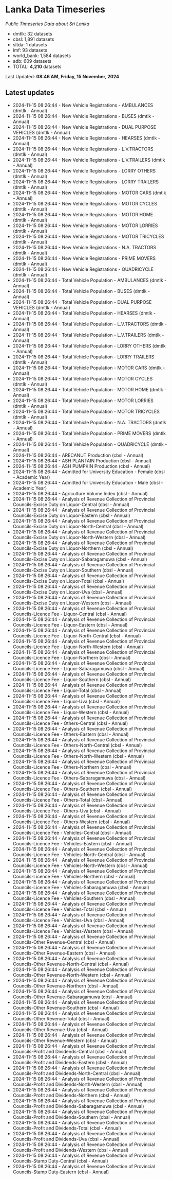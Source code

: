 # Lanka Data Timeseries
*Public Timeseries Data about Sri Lanka*

* dmtlk: 32 datasets
* cbsl: 1,891 datasets
* sltda: 1 datasets
* imf: 93 datasets
* world_bank: 1,584 datasets
* adb: 609 datasets
* TOTAL: **4,210** datasets

Last Updated: **08:46 AM, Friday, 15 November, 2024**

## Latest updates

* 2024-11-15 08:26:44 - New Vehicle Registrations - AMBULANCES (dmtlk - Annual)
* 2024-11-15 08:26:44 - New Vehicle Registrations - BUSES (dmtlk - Annual)
* 2024-11-15 08:26:44 - New Vehicle Registrations - DUAL PURPOSE VEHICLES (dmtlk - Annual)
* 2024-11-15 08:26:44 - New Vehicle Registrations - HEARSES (dmtlk - Annual)
* 2024-11-15 08:26:44 - New Vehicle Registrations - L.V.TRACTORS (dmtlk - Annual)
* 2024-11-15 08:26:44 - New Vehicle Registrations - L.V.TRAILERS (dmtlk - Annual)
* 2024-11-15 08:26:44 - New Vehicle Registrations - LORRY OTHERS (dmtlk - Annual)
* 2024-11-15 08:26:44 - New Vehicle Registrations - LORRY TRAILERS (dmtlk - Annual)
* 2024-11-15 08:26:44 - New Vehicle Registrations - MOTOR CARS (dmtlk - Annual)
* 2024-11-15 08:26:44 - New Vehicle Registrations - MOTOR CYCLES (dmtlk - Annual)
* 2024-11-15 08:26:44 - New Vehicle Registrations - MOTOR HOME (dmtlk - Annual)
* 2024-11-15 08:26:44 - New Vehicle Registrations - MOTOR LORRIES (dmtlk - Annual)
* 2024-11-15 08:26:44 - New Vehicle Registrations - MOTOR TRICYCLES (dmtlk - Annual)
* 2024-11-15 08:26:44 - New Vehicle Registrations - N.A. TRACTORS (dmtlk - Annual)
* 2024-11-15 08:26:44 - New Vehicle Registrations - PRIME MOVERS (dmtlk - Annual)
* 2024-11-15 08:26:44 - New Vehicle Registrations - QUADRICYCLE (dmtlk - Annual)
* 2024-11-15 08:26:44 - Total Vehicle Population - AMBULANCES (dmtlk - Annual)
* 2024-11-15 08:26:44 - Total Vehicle Population - BUSES (dmtlk - Annual)
* 2024-11-15 08:26:44 - Total Vehicle Population - DUAL PURPOSE VEHICLES (dmtlk - Annual)
* 2024-11-15 08:26:44 - Total Vehicle Population - HEARSES (dmtlk - Annual)
* 2024-11-15 08:26:44 - Total Vehicle Population - L.V.TRACTORS (dmtlk - Annual)
* 2024-11-15 08:26:44 - Total Vehicle Population - L.V.TRAILERS (dmtlk - Annual)
* 2024-11-15 08:26:44 - Total Vehicle Population - LORRY OTHERS (dmtlk - Annual)
* 2024-11-15 08:26:44 - Total Vehicle Population - LORRY TRAILERS (dmtlk - Annual)
* 2024-11-15 08:26:44 - Total Vehicle Population - MOTOR CARS (dmtlk - Annual)
* 2024-11-15 08:26:44 - Total Vehicle Population - MOTOR CYCLES (dmtlk - Annual)
* 2024-11-15 08:26:44 - Total Vehicle Population - MOTOR HOME (dmtlk - Annual)
* 2024-11-15 08:26:44 - Total Vehicle Population - MOTOR LORRIES (dmtlk - Annual)
* 2024-11-15 08:26:44 - Total Vehicle Population - MOTOR TRICYCLES (dmtlk - Annual)
* 2024-11-15 08:26:44 - Total Vehicle Population - N.A. TRACTORS (dmtlk - Annual)
* 2024-11-15 08:26:44 - Total Vehicle Population - PRIME MOVERS (dmtlk - Annual)
* 2024-11-15 08:26:44 - Total Vehicle Population - QUADRICYCLE (dmtlk - Annual)
* 2024-11-15 08:26:44 - ARECANUT Production (cbsl - Annual)
* 2024-11-15 08:26:44 - ASH PLANTAIN Production (cbsl - Annual)
* 2024-11-15 08:26:44 - ASH PUMPKIN Production (cbsl - Annual)
* 2024-11-15 08:26:44 - Admitted for University Education - Female (cbsl - Academic Year)
* 2024-11-15 08:26:44 - Admitted for University Education - Male (cbsl - Academic Year)
* 2024-11-15 08:26:44 - Agriculture Volume Index (cbsl - Annual)
* 2024-11-15 08:26:44 - Analysis of Revenue Collection of Provincial Councils-Excise Duty on Liquor-Central (cbsl - Annual)
* 2024-11-15 08:26:44 - Analysis of Revenue Collection of Provincial Councils-Excise Duty on Liquor-Eastern (cbsl - Annual)
* 2024-11-15 08:26:44 - Analysis of Revenue Collection of Provincial Councils-Excise Duty on Liquor-North-Central (cbsl - Annual)
* 2024-11-15 08:26:44 - Analysis of Revenue Collection of Provincial Councils-Excise Duty on Liquor-North-Western (cbsl - Annual)
* 2024-11-15 08:26:44 - Analysis of Revenue Collection of Provincial Councils-Excise Duty on Liquor-Northern (cbsl - Annual)
* 2024-11-15 08:26:44 - Analysis of Revenue Collection of Provincial Councils-Excise Duty on Liquor-Sabaragamuwa (cbsl - Annual)
* 2024-11-15 08:26:44 - Analysis of Revenue Collection of Provincial Councils-Excise Duty on Liquor-Southern (cbsl - Annual)
* 2024-11-15 08:26:44 - Analysis of Revenue Collection of Provincial Councils-Excise Duty on Liquor-Total (cbsl - Annual)
* 2024-11-15 08:26:44 - Analysis of Revenue Collection of Provincial Councils-Excise Duty on Liquor-Uva (cbsl - Annual)
* 2024-11-15 08:26:44 - Analysis of Revenue Collection of Provincial Councils-Excise Duty on Liquor-Western (cbsl - Annual)
* 2024-11-15 08:26:44 - Analysis of Revenue Collection of Provincial Councils-Licence Fee - Liquor-Central (cbsl - Annual)
* 2024-11-15 08:26:44 - Analysis of Revenue Collection of Provincial Councils-Licence Fee - Liquor-Eastern (cbsl - Annual)
* 2024-11-15 08:26:44 - Analysis of Revenue Collection of Provincial Councils-Licence Fee - Liquor-North-Central (cbsl - Annual)
* 2024-11-15 08:26:44 - Analysis of Revenue Collection of Provincial Councils-Licence Fee - Liquor-North-Western (cbsl - Annual)
* 2024-11-15 08:26:44 - Analysis of Revenue Collection of Provincial Councils-Licence Fee - Liquor-Northern (cbsl - Annual)
* 2024-11-15 08:26:44 - Analysis of Revenue Collection of Provincial Councils-Licence Fee - Liquor-Sabaragamuwa (cbsl - Annual)
* 2024-11-15 08:26:44 - Analysis of Revenue Collection of Provincial Councils-Licence Fee - Liquor-Southern (cbsl - Annual)
* 2024-11-15 08:26:44 - Analysis of Revenue Collection of Provincial Councils-Licence Fee - Liquor-Total (cbsl - Annual)
* 2024-11-15 08:26:44 - Analysis of Revenue Collection of Provincial Councils-Licence Fee - Liquor-Uva (cbsl - Annual)
* 2024-11-15 08:26:44 - Analysis of Revenue Collection of Provincial Councils-Licence Fee - Liquor-Western (cbsl - Annual)
* 2024-11-15 08:26:44 - Analysis of Revenue Collection of Provincial Councils-Licence Fee - Others-Central (cbsl - Annual)
* 2024-11-15 08:26:44 - Analysis of Revenue Collection of Provincial Councils-Licence Fee - Others-Eastern (cbsl - Annual)
* 2024-11-15 08:26:44 - Analysis of Revenue Collection of Provincial Councils-Licence Fee - Others-North-Central (cbsl - Annual)
* 2024-11-15 08:26:44 - Analysis of Revenue Collection of Provincial Councils-Licence Fee - Others-North-Western (cbsl - Annual)
* 2024-11-15 08:26:44 - Analysis of Revenue Collection of Provincial Councils-Licence Fee - Others-Northern (cbsl - Annual)
* 2024-11-15 08:26:44 - Analysis of Revenue Collection of Provincial Councils-Licence Fee - Others-Sabaragamuwa (cbsl - Annual)
* 2024-11-15 08:26:44 - Analysis of Revenue Collection of Provincial Councils-Licence Fee - Others-Southern (cbsl - Annual)
* 2024-11-15 08:26:44 - Analysis of Revenue Collection of Provincial Councils-Licence Fee - Others-Total (cbsl - Annual)
* 2024-11-15 08:26:44 - Analysis of Revenue Collection of Provincial Councils-Licence Fee - Others-Uva (cbsl - Annual)
* 2024-11-15 08:26:44 - Analysis of Revenue Collection of Provincial Councils-Licence Fee - Others-Western (cbsl - Annual)
* 2024-11-15 08:26:44 - Analysis of Revenue Collection of Provincial Councils-Licence Fee - Vehicles-Central (cbsl - Annual)
* 2024-11-15 08:26:44 - Analysis of Revenue Collection of Provincial Councils-Licence Fee - Vehicles-Eastern (cbsl - Annual)
* 2024-11-15 08:26:44 - Analysis of Revenue Collection of Provincial Councils-Licence Fee - Vehicles-North-Central (cbsl - Annual)
* 2024-11-15 08:26:44 - Analysis of Revenue Collection of Provincial Councils-Licence Fee - Vehicles-North-Western (cbsl - Annual)
* 2024-11-15 08:26:44 - Analysis of Revenue Collection of Provincial Councils-Licence Fee - Vehicles-Northern (cbsl - Annual)
* 2024-11-15 08:26:44 - Analysis of Revenue Collection of Provincial Councils-Licence Fee - Vehicles-Sabaragamuwa (cbsl - Annual)
* 2024-11-15 08:26:44 - Analysis of Revenue Collection of Provincial Councils-Licence Fee - Vehicles-Southern (cbsl - Annual)
* 2024-11-15 08:26:44 - Analysis of Revenue Collection of Provincial Councils-Licence Fee - Vehicles-Total (cbsl - Annual)
* 2024-11-15 08:26:44 - Analysis of Revenue Collection of Provincial Councils-Licence Fee - Vehicles-Uva (cbsl - Annual)
* 2024-11-15 08:26:44 - Analysis of Revenue Collection of Provincial Councils-Licence Fee - Vehicles-Western (cbsl - Annual)
* 2024-11-15 08:26:44 - Analysis of Revenue Collection of Provincial Councils-Other Revenue-Central (cbsl - Annual)
* 2024-11-15 08:26:44 - Analysis of Revenue Collection of Provincial Councils-Other Revenue-Eastern (cbsl - Annual)
* 2024-11-15 08:26:44 - Analysis of Revenue Collection of Provincial Councils-Other Revenue-North-Central (cbsl - Annual)
* 2024-11-15 08:26:44 - Analysis of Revenue Collection of Provincial Councils-Other Revenue-North-Western (cbsl - Annual)
* 2024-11-15 08:26:44 - Analysis of Revenue Collection of Provincial Councils-Other Revenue-Northern (cbsl - Annual)
* 2024-11-15 08:26:44 - Analysis of Revenue Collection of Provincial Councils-Other Revenue-Sabaragamuwa (cbsl - Annual)
* 2024-11-15 08:26:44 - Analysis of Revenue Collection of Provincial Councils-Other Revenue-Southern (cbsl - Annual)
* 2024-11-15 08:26:44 - Analysis of Revenue Collection of Provincial Councils-Other Revenue-Total (cbsl - Annual)
* 2024-11-15 08:26:44 - Analysis of Revenue Collection of Provincial Councils-Other Revenue-Uva (cbsl - Annual)
* 2024-11-15 08:26:44 - Analysis of Revenue Collection of Provincial Councils-Other Revenue-Western (cbsl - Annual)
* 2024-11-15 08:26:44 - Analysis of Revenue Collection of Provincial Councils-Profit and Dividends-Central (cbsl - Annual)
* 2024-11-15 08:26:44 - Analysis of Revenue Collection of Provincial Councils-Profit and Dividends-Eastern (cbsl - Annual)
* 2024-11-15 08:26:44 - Analysis of Revenue Collection of Provincial Councils-Profit and Dividends-North-Central (cbsl - Annual)
* 2024-11-15 08:26:44 - Analysis of Revenue Collection of Provincial Councils-Profit and Dividends-North-Western (cbsl - Annual)
* 2024-11-15 08:26:44 - Analysis of Revenue Collection of Provincial Councils-Profit and Dividends-Northern (cbsl - Annual)
* 2024-11-15 08:26:44 - Analysis of Revenue Collection of Provincial Councils-Profit and Dividends-Sabaragamuwa (cbsl - Annual)
* 2024-11-15 08:26:44 - Analysis of Revenue Collection of Provincial Councils-Profit and Dividends-Southern (cbsl - Annual)
* 2024-11-15 08:26:44 - Analysis of Revenue Collection of Provincial Councils-Profit and Dividends-Total (cbsl - Annual)
* 2024-11-15 08:26:44 - Analysis of Revenue Collection of Provincial Councils-Profit and Dividends-Uva (cbsl - Annual)
* 2024-11-15 08:26:44 - Analysis of Revenue Collection of Provincial Councils-Profit and Dividends-Western (cbsl - Annual)
* 2024-11-15 08:26:44 - Analysis of Revenue Collection of Provincial Councils-Stamp Duty-Central (cbsl - Annual)
* 2024-11-15 08:26:44 - Analysis of Revenue Collection of Provincial Councils-Stamp Duty-Eastern (cbsl - Annual)